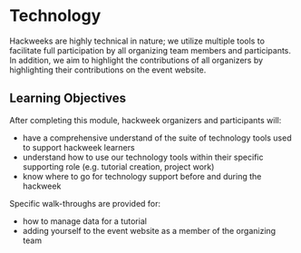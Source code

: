 # Technology

Hackweeks are highly technical in nature;
we utilize multiple tools to facilitate full participation by all organizing team members and participants.
In addition, we aim to highlight the contributions of all organizers by highlighting their contributions on the event website.

## Learning Objectives

After completing this module, hackweek organizers and participants will:

* have a comprehensive understand of the suite of technology tools used to support hackweek learners
* understand how to use our technology tools within their specific supporting role (e.g. tutorial creation, project work)
* know where to go for technology support before and during the hackweek

Specific walk-throughs are provided for:
* how to manage data for a tutorial
* adding yourself to the event website as a member of the organizing team